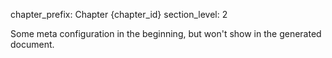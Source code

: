 chapter_prefix: Chapter {chapter_id}
section_level: 2

Some meta configuration in the beginning, but won't show in the generated document.
